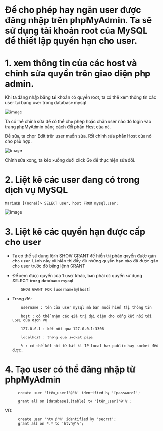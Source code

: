 # Để cho phép hay ngăn user được đăng nhập trên phpMyAdmin. Ta sẽ sử dụng tài khoản root của MySQL để thiết lập quyền hạn cho user.

# 1. xem thông tin của các host và chỉnh sửa quyền trên giao diện php admin.

Khi ta đăng nhập bằng tài khoản có quyền root, ta có thể xem thông tin các user tại bảng user trong database mysql

![image](https://user-images.githubusercontent.com/95491130/183322856-cf4627ac-07c5-4fbb-a3b9-cba0c5668cc9.png)

Ta có thể chỉnh sửa để có thể cho phép hoặc chặn user nào đó login vào trang phpMyAdmin bằng cách đổi phần Host của nó.

Để sửa, ta chọn Edit trên user muốn sửa. Rồi chỉnh sửa phần Host của nó cho phù hợp.

![image](https://user-images.githubusercontent.com/95491130/183323029-83f927a5-63cc-4afa-90fe-a54db997a3ba.png)

Chỉnh sửa xong, ta kéo xuống dưới click Go để thực hiện sửa đổi.

# 2. Liệt kê các user đang có trong dịch vụ MySQL

    MariaDB [(none)]> SELECT user, host FROM mysql.user;

![image](https://user-images.githubusercontent.com/95491130/183323290-c1aab6f6-2567-4b30-a54e-accc1d908874.png)

# 3. Liệt kê các quyền hạn được cấp cho user

- Ta có thể sử dụng lệnh SHOW GRANT để hiển thị phân quyền được gán cho user. Lệnh này sẽ hiển thị đầy đủ những quyền hạn nào đã được gán cho user trước đó bằng lệnh GRANT

- Để xem được quyền của 1 user khác, bạn phải có quyền sử dụng SELECT trong database mysql

          SHOW GRANT FOR [username]@[host]

- Trong đó:

          username : tên của user mysql mà bạn muốn hiển thị thông tin

          host : có thể nhận các giá trị đại diện cho cổng kết nối tới CSDL của dịch vụ

          127.0.0.1 : kết nối qua 127.0.0.1:3306

          localhost : thông qua socket pipe

          % : có thể kết nối từ bất kì IP local hay public hay socket đều được.

# 4.  Tạo user có thể đăng nhập từ phpMyAdmin

          create user '[tên_user]'@'%' identified by '[password]';

          grant all on [database].[table] to '[tên_user]'@'%';
          
VD:

          create user 'htv'@'%' identified by 'secret';
          grant all on *.* to 'htv'@'%';    



          
          
          
          
          
          
          
          
          
          
